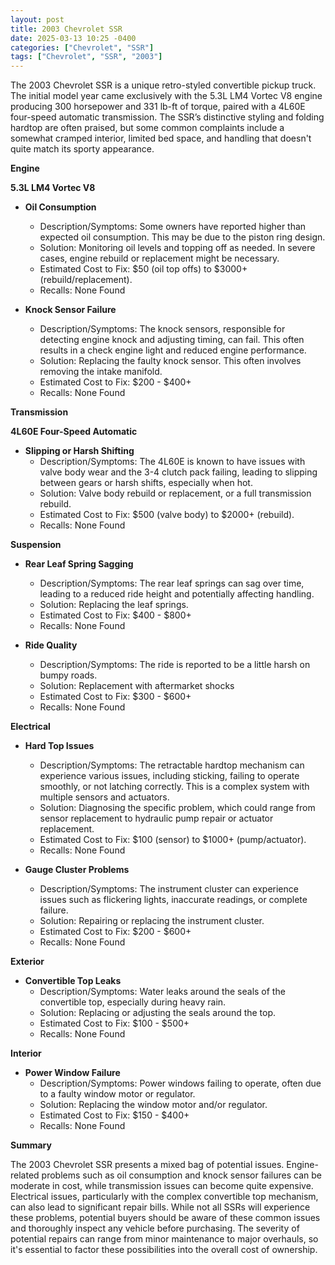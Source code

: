 ```yaml
---
layout: post
title: 2003 Chevrolet SSR
date: 2025-03-13 10:25 -0400
categories: ["Chevrolet", "SSR"]
tags: ["Chevrolet", "SSR", "2003"]
---
```

The 2003 Chevrolet SSR is a unique retro-styled convertible pickup truck. The initial model year came exclusively with the 5.3L LM4 Vortec V8 engine producing 300 horsepower and 331 lb-ft of torque, paired with a 4L60E four-speed automatic transmission. The SSR’s distinctive styling and folding hardtop are often praised, but some common complaints include a somewhat cramped interior, limited bed space, and handling that doesn't quite match its sporty appearance.

**Engine**

**5.3L LM4 Vortec V8**

*   **Oil Consumption**
    *   Description/Symptoms: Some owners have reported higher than expected oil consumption. This may be due to the piston ring design.
    *   Solution: Monitoring oil levels and topping off as needed. In severe cases, engine rebuild or replacement might be necessary.
    *   Estimated Cost to Fix: $50 (oil top offs) to $3000+ (rebuild/replacement).
    *   Recalls: None Found

*   **Knock Sensor Failure**
    *   Description/Symptoms: The knock sensors, responsible for detecting engine knock and adjusting timing, can fail. This often results in a check engine light and reduced engine performance.
    *   Solution: Replacing the faulty knock sensor. This often involves removing the intake manifold.
    *   Estimated Cost to Fix: $200 - $400+
    *   Recalls: None Found

**Transmission**

**4L60E Four-Speed Automatic**

*   **Slipping or Harsh Shifting**
    *   Description/Symptoms: The 4L60E is known to have issues with valve body wear and the 3-4 clutch pack failing, leading to slipping between gears or harsh shifts, especially when hot.
    *   Solution: Valve body rebuild or replacement, or a full transmission rebuild.
    *   Estimated Cost to Fix: $500 (valve body) to $2000+ (rebuild).
    *   Recalls: None Found

**Suspension**

*   **Rear Leaf Spring Sagging**
    *   Description/Symptoms: The rear leaf springs can sag over time, leading to a reduced ride height and potentially affecting handling.
    *   Solution: Replacing the leaf springs.
    *   Estimated Cost to Fix: $400 - $800+
    *   Recalls: None Found

*   **Ride Quality**
    *   Description/Symptoms: The ride is reported to be a little harsh on bumpy roads.
    *   Solution: Replacement with aftermarket shocks
    *   Estimated Cost to Fix: $300 - $600+
    *   Recalls: None Found

**Electrical**

*   **Hard Top Issues**
    *   Description/Symptoms: The retractable hardtop mechanism can experience various issues, including sticking, failing to operate smoothly, or not latching correctly. This is a complex system with multiple sensors and actuators.
    *   Solution: Diagnosing the specific problem, which could range from sensor replacement to hydraulic pump repair or actuator replacement.
    *   Estimated Cost to Fix: $100 (sensor) to $1000+ (pump/actuator).
    *   Recalls: None Found

*   **Gauge Cluster Problems**
    *   Description/Symptoms: The instrument cluster can experience issues such as flickering lights, inaccurate readings, or complete failure.
    *   Solution: Repairing or replacing the instrument cluster.
    *   Estimated Cost to Fix: $200 - $600+
    *   Recalls: None Found

**Exterior**

*   **Convertible Top Leaks**
    *   Description/Symptoms: Water leaks around the seals of the convertible top, especially during heavy rain.
    *   Solution: Replacing or adjusting the seals around the top.
    *   Estimated Cost to Fix: $100 - $500+
    *   Recalls: None Found

**Interior**

*   **Power Window Failure**
    *   Description/Symptoms: Power windows failing to operate, often due to a faulty window motor or regulator.
    *   Solution: Replacing the window motor and/or regulator.
    *   Estimated Cost to Fix: $150 - $400+
    *   Recalls: None Found

**Summary**

The 2003 Chevrolet SSR presents a mixed bag of potential issues. Engine-related problems such as oil consumption and knock sensor failures can be moderate in cost, while transmission issues can become quite expensive. Electrical issues, particularly with the complex convertible top mechanism, can also lead to significant repair bills. While not all SSRs will experience these problems, potential buyers should be aware of these common issues and thoroughly inspect any vehicle before purchasing. The severity of potential repairs can range from minor maintenance to major overhauls, so it's essential to factor these possibilities into the overall cost of ownership.

